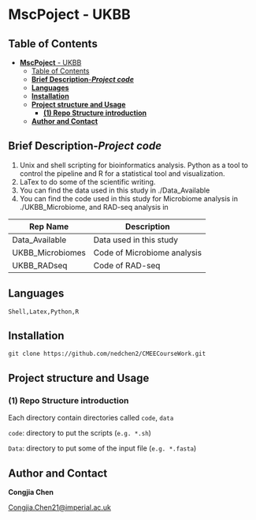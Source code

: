 # **MscPoject** - UKBB

## Table of Contents

- [**MscPoject** - UKBB](#mscpoject---ukbb)
  - [Table of Contents](#table-of-contents)
  - [**Brief Description**-***Project code***](#brief-description-project-code)
  - [**Languages**](#languages)
  - [**Installation**](#installation)
  - [**Project structure and Usage**](#project-structure-and-usage)
    - [**(1) Repo Structure introduction**](#1-repo-structure-introduction)
  - [**Author and Contact**](#author-and-contact)

## **Brief Description**-***Project code***

1. Unix and shell scripting for bioinformatics analysis. Python as a tool to control the pipeline and R for a statistical tool and visualization.
2. LaTex to do some of the scientific writing.
3. You can find the data used in this study in ./Data_Available
4. You can find the code used in this study for Microbiome analysis in ./UKBB_Microbiome, and RAD-seq analysis in 

| Rep Name |Description | 
| ------ | ------ | 
|Data_Available   | Data used in this study| 
| UKBB_Microbiomes | Code of Microbiome analysis| 
| UKBB_RADseq  | Code of RAD-seq | 


## **Languages**
```
Shell,Latex,Python,R
```
## **Installation**
```
git clone https://github.com/nedchen2/CMEECourseWork.git
```

## **Project structure and Usage**

### **(1) Repo Structure introduction**

Each directory contain directories called `code`, `data`

`code`: directory to put the scripts (`e.g. *.sh`)

`Data`: directory to put some of the input file (`e.g. *.fasta`)


## **Author and Contact**

**Congjia Chen**

Congjia.Chen21@imperial.ac.uk

